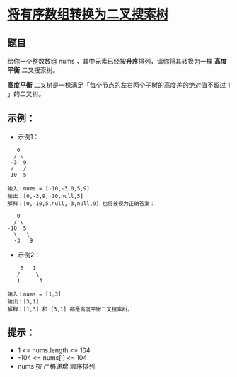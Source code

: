 # [将有序数组转换为二叉搜索树](https://leetcode-cn.com/leetbook/read/top-interview-questions-easy/xninbt/)

## 题目

给你一个整数数组 nums ，其中元素已经按**升序**排列，请你将其转换为一棵 **高度平衡** 二叉搜索树。

**高度平衡** 二叉树是一棵满足「每个节点的左右两个子树的高度差的绝对值不超过 1 」的二叉树。

 ## 示例：

 + 示例1：
 
 ~~~
    0
   / \
  -3  9
  /   /
 -10  5

输入：nums = [-10,-3,0,5,9]
输出：[0,-3,9,-10,null,5]
解释：[0,-10,5,null,-3,null,9] 也将被视为正确答案：

    0
   / \
 -10  5
   \   \
   -3   9
 ~~~

 + 示例2：

~~~
    3   1
   /     \
   1      3

输入：nums = [1,3]
输出：[3,1]
解释：[1,3] 和 [3,1] 都是高度平衡二叉搜索树。   
~~~

## 提示：

+ 1 <= nums.length <= 104
+ -104 <= nums[i] <= 104
+ nums 按 严格递增 顺序排列
